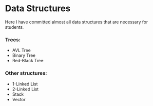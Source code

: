 # Data Structures
Here I have committed almost all data structures that are necessary for students.  
### Trees:
- AVL Tree
- Binary Tree
- Red-Black Tree
### Other structures:
- 1-Linked List
- 2-Linked List
- Stack
- Vector

